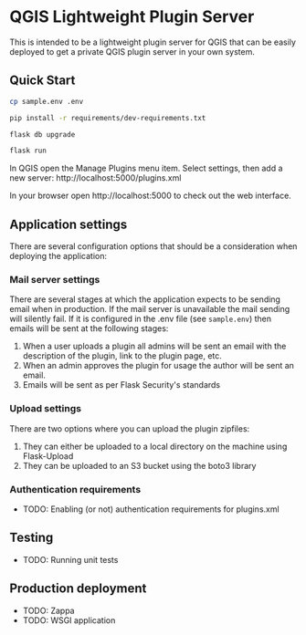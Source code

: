 # QGIS Lightweight Plugin Server

This is intended to be a lightweight plugin server for QGIS that can be easily
deployed to get a private QGIS plugin server in your own system.

## Quick Start

```bash
cp sample.env .env

pip install -r requirements/dev-requirements.txt

flask db upgrade

flask run
```

In QGIS open the Manage Plugins menu item. Select settings, then add a new
server: http://localhost:5000/plugins.xml

In your browser open http://localhost:5000 to check out the web interface.

## Application settings

There are several configuration options that should be a consideration when
deploying the application:

### Mail server settings

There are several stages at which the application expects to be sending email
when in production. If the mail server is unavailable the mail sending will
silently fail. If it is configured in the .env file (see `sample.env`) then
emails will be sent at the following stages:

1. When a user uploads a plugin all admins will be sent an email with the
   description of the plugin, link to the plugin page, etc.
2. When an admin approves the plugin for usage the author will be sent an email.
3. Emails will be sent as per Flask Security's standards

### Upload settings

There are two options where you can upload the plugin zipfiles:
 
1. They can either be uploaded to a local directory on the machine using
   Flask-Upload
2. They can be uploaded to an S3 bucket using the boto3 library

### Authentication requirements

- TODO: Enabling (or not) authentication requirements for plugins.xml

## Testing

- TODO: Running unit tests

## Production deployment

- TODO: Zappa
- TODO: WSGI application
